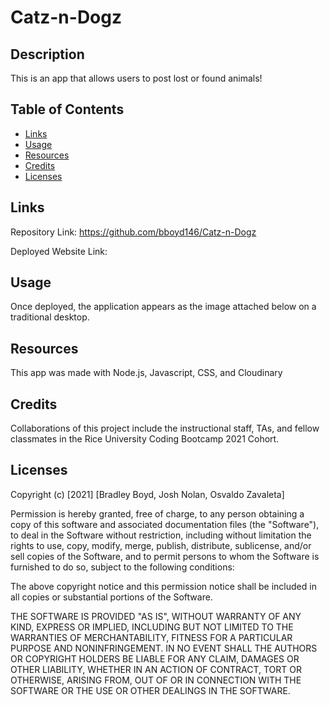# Catz-n-Dogz

## Description

This is an app that allows users to post lost or found animals! 
## Table of Contents
- [Links](#links)
- [Usage](#usage)
- [Resources](#resources)
- [Credits](#credits)
- [Licenses](#licenses)

## Links

Repository Link: https://github.com/bboyd146/Catz-n-Dogz

Deployed Website Link: 
## Usage

Once deployed, the application appears as the image attached below on a traditional desktop.


## Resources

This app was made with Node.js, Javascript, CSS, and Cloudinary


## Credits

Collaborations of this project include the instructional staff, TAs, and fellow classmates in the Rice University Coding Bootcamp 2021 Cohort.


## Licenses

Copyright (c) [2021] [Bradley Boyd, Josh Nolan, Osvaldo Zavaleta]

Permission is hereby granted, free of charge, to any person obtaining a copy of this software and associated documentation files (the "Software"), to deal in the Software without restriction, including without limitation the rights to use, copy, modify, merge, publish, distribute, sublicense, and/or sell copies of the Software, and to permit persons to whom the Software is furnished to do so, subject to the following conditions:

The above copyright notice and this permission notice shall be included in all copies or substantial portions of the Software.

THE SOFTWARE IS PROVIDED "AS IS", WITHOUT WARRANTY OF ANY KIND, EXPRESS OR IMPLIED, INCLUDING BUT NOT LIMITED TO THE WARRANTIES OF MERCHANTABILITY, FITNESS FOR A PARTICULAR PURPOSE AND NONINFRINGEMENT. IN NO EVENT SHALL THE AUTHORS OR COPYRIGHT HOLDERS BE LIABLE FOR ANY CLAIM, DAMAGES OR OTHER LIABILITY, WHETHER IN AN ACTION OF CONTRACT, TORT OR OTHERWISE, ARISING FROM, OUT OF OR IN CONNECTION WITH THE SOFTWARE OR THE USE OR OTHER DEALINGS IN THE SOFTWARE.